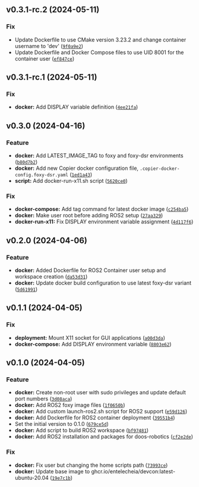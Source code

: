 <!--next-version-placeholder-->

## v0.3.1-rc.2 (2024-05-11)

### Fix

* Update Dockerfile to use CMake version 3.23.2 and change container username to 'dev' ([`9f0a9e2`](https://github.com/entelecheia/ros2-container/commit/9f0a9e2cacbf038eff78b30e3344f4b6c5b62ec8))
* Update Dockerfile and Docker Compose files to use UID 8001 for the container user ([`ef847ce`](https://github.com/entelecheia/ros2-container/commit/ef847ce0e314da41e89a69d006511777ca75fac4))

## v0.3.1-rc.1 (2024-05-11)

### Fix

* **docker:** Add DISPLAY variable definition ([`4ee21fa`](https://github.com/entelecheia/ros2-container/commit/4ee21fa5095aef61ddf50a7feaeccee48a7a913b))

## v0.3.0 (2024-04-16)

### Feature

* **docker:** Add LATEST_IMAGE_TAG to foxy and foxy-dsr environments ([`b80d7b2`](https://github.com/entelecheia/ros2-container/commit/b80d7b26b02c7a53d32f621a230a98841cba9136))
* **docker:** Add new Copier docker configuration file, `.copier-docker-config.foxy-dsr.yaml` ([`1ed1a43`](https://github.com/entelecheia/ros2-container/commit/1ed1a43ec75ad7741f8e2c6c738c299c0353c3e1))
* **script:** Add docker-run-x11.sh script ([`5620ce0`](https://github.com/entelecheia/ros2-container/commit/5620ce07d121984cdd50a3b46a5797e0357ad692))

### Fix

* **docker-compose:** Add tag command for latest docker image ([`c254ba5`](https://github.com/entelecheia/ros2-container/commit/c254ba559813d2ac752e30a9d18d1709131ba727))
* **docker:** Make user root before adding ROS2 setup ([`27aa329`](https://github.com/entelecheia/ros2-container/commit/27aa3291f067b774c279d8f53e35ae38c76c4474))
* **docker-run-x11:** Fix DISPLAY environment variable assignment ([`4d117f6`](https://github.com/entelecheia/ros2-container/commit/4d117f6bd65cfd1eff008445d19a51f8cf6125ed))

## v0.2.0 (2024-04-06)

### Feature

* **docker:** Added Dockerfile for ROS2 Container user setup and workspace creation ([`da53d31`](https://github.com/entelecheia/ros2-container/commit/da53d316cb1d3f95c19b55642c04641c5ee6d595))
* **docker:** Update docker build configuration to use latest foxy-dsr variant ([`5d61991`](https://github.com/entelecheia/ros2-container/commit/5d619912148d2a2d8ad1dbc293560016cbfd9ca4))

## v0.1.1 (2024-04-05)

### Fix

* **deployment:** Mount X11 socket for GUI applications ([`a00d3da`](https://github.com/entelecheia/ros2-container/commit/a00d3da9bd48e3185254ca1c7e9f086c4a835dc9))
* **docker-compose:** Add DISPLAY environment variable ([`8803e62`](https://github.com/entelecheia/ros2-container/commit/8803e62e0ec4135bae69504f080e45c194519bbd))

## v0.1.0 (2024-04-05)

### Feature

* **docker:** Create non-root user with sudo privileges and update default port numbers ([`3d08aca`](https://github.com/entelecheia/ros2-container/commit/3d08aca681e64cbb73510a11983b6bf534a4ad8b))
* **docker:** Add ROS2 foxy image files ([`1f0650b`](https://github.com/entelecheia/ros2-container/commit/1f0650b234771a54c217faede5ebda512b11690c))
* **docker:** Add custom launch-ros2.sh script for ROS2 support ([`e59d126`](https://github.com/entelecheia/ros2-container/commit/e59d1266ea84cdcf78063672f7ad2000c64bf24a))
* **docker:** Add Dockerfile for ROS2 container deployment ([`39551b4`](https://github.com/entelecheia/ros2-container/commit/39551b423ea0c6c17258708893f8a6c472d0a51a))
* Set the initial version to 0.1.0 ([`679ce5d`](https://github.com/entelecheia/ros2-container/commit/679ce5d69a882813724ec456d49f76386abd11ee))
* **docker:** Add script to build ROS2 workspace ([`bf97481`](https://github.com/entelecheia/ros2-container/commit/bf97481ecf96940ffe117cbd1ed6b89ad87084f9))
* **docker:** Add ROS2 installation and packages for doos-robotics ([`cf2e2de`](https://github.com/entelecheia/ros2-container/commit/cf2e2de27d1b3fdf8e9f2dfb9a86b26847ac08a6))

### Fix

* **docker:** Fix user but changing the home scripts path ([`73993ce`](https://github.com/entelecheia/ros2-container/commit/73993ce287f3802f7f6965a745d12a74c21fdc39))
* **docker:** Update base image to ghcr.io/entelecheia/devcon:latest-ubuntu-20.04 ([`19e7c1b`](https://github.com/entelecheia/ros2-container/commit/19e7c1bd53ff6ff4dd7bf0699757268be58d6db5))
